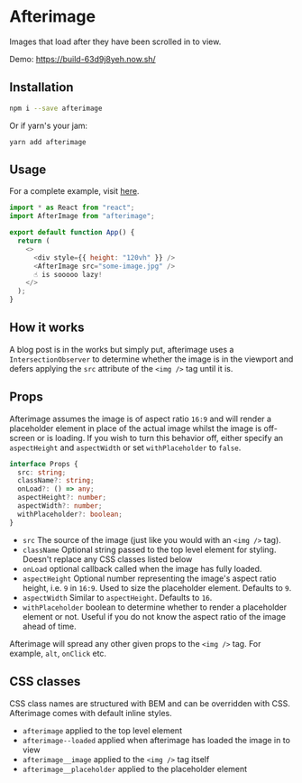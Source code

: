 # Afterimage

Images that load after they have been scrolled in to view.

Demo: https://build-63d9j8yeh.now.sh/

## Installation

```bash
npm i --save afterimage
```

Or if yarn's your jam:

```
yarn add afterimage
```

## Usage

For a complete example, visit [here](./example/src/index.tsx).

```javascript
import * as React from "react";
import AfterImage from "afterimage";

export default function App() {
  return (
    <>
      <div style={{ height: "120vh" }} />
      <AfterImage src="some-image.jpg" />
      ☝️ is sooooo lazy!
    </>
  );
}
```

## How it works

A blog post is in the works but simply put, afterimage uses a `IntersectionObserver` to determine whether the image is in the viewport and defers applying the `src` attribute of the `<img />` tag until it is.

## Props

Afterimage assumes the image is of aspect ratio `16:9` and will render a placeholder element in place of the actual image whilst the image is off-screen or is loading. If you wish to turn this behavior off, either specify an `aspectHeight`
and `aspectWidth` or set `withPlaceholder` to `false`.

```typescript
interface Props {
  src: string;
  className?: string;
  onLoad?: () => any;
  aspectHeight?: number;
  aspectWidth?: number;
  withPlaceholder?: boolean;
}
```

- `src` The source of the image (just like you would with an `<img />` tag).
- `className` Optional string passed to the top level element for styling. Doesn't replace any CSS classes listed below
- `onLoad` optional callback called when the image has fully loaded.
- `aspectHeight` Optional number representing the image's aspect ratio height, i.e. `9` in `16:9`. Used to size the placeholder element. Defaults to `9`.
- `aspectWidth` Similar to `aspectHeight`. Defaults to `16`.
- `withPlaceholder` boolean to determine whether to render a placeholder element or not. Useful if you do not know the aspect ratio of the image ahead of time.

Afterimage will spread any other given props to the `<img />` tag. For example, `alt`, `onClick` etc.

## CSS classes

CSS class names are structured with BEM and can be overridden with CSS. Afterimage comes with default inline styles.

- `afterimage` applied to the top level element
- `afterimage--loaded` applied when afterimage has loaded the image in to view
- `afterimage__image` applied to the `<img />` tag itself
- `afterimage__placeholder` applied to the placeholder element
